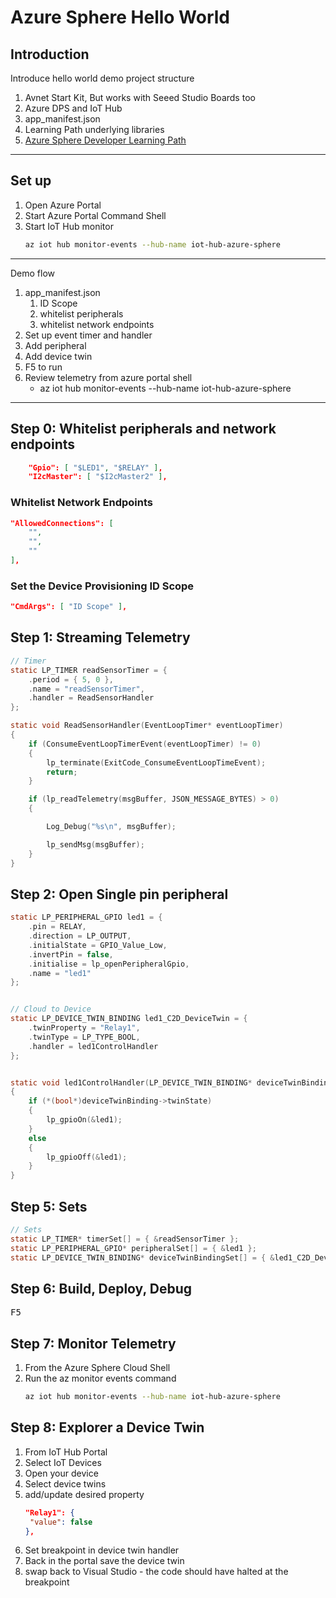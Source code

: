 # Azure Sphere Hello World


## Introduction

Introduce hello world demo project structure

1. Avnet Start Kit, But works with Seeed Studio Boards too
2. Azure DPS and IoT Hub
3. app_manifest.json
4. Learning Path underlying libraries
5. [Azure Sphere Developer Learning Path](http://aka.ms/azure-sphere-developer-learning-path)

---

## Set up

1. Open Azure Portal
2. Start Azure Portal Command Shell
3. Start IoT Hub monitor
	```bash
	az iot hub monitor-events --hub-name iot-hub-azure-sphere
	```
---

Demo flow

1. app_manifest.json
   1. ID Scope
   2. whitelist peripherals
   3. whitelist network endpoints
2. Set up event timer and handler
3. Add peripheral
4. Add device twin
5. F5 to run
6. Review telemetry from azure portal shell
   * az iot hub monitor-events --hub-name iot-hub-azure-sphere

---

## Step 0: Whitelist peripherals and network endpoints

```json
    "Gpio": [ "$LED1", "$RELAY" ],
    "I2cMaster": [ "$I2cMaster2" ],
```

### Whitelist Network Endpoints

```json
"AllowedConnections": [
    "",
    "",
    ""
],
```

### Set the Device Provisioning ID Scope

```json
"CmdArgs": [ "ID Scope" ],
```

## Step 1: Streaming Telemetry

```c
// Timer
static LP_TIMER readSensorTimer = {
	.period = { 5, 0 },
	.name = "readSensorTimer",
	.handler = ReadSensorHandler
};

static void ReadSensorHandler(EventLoopTimer* eventLoopTimer)
{
	if (ConsumeEventLoopTimerEvent(eventLoopTimer) != 0)
	{
		lp_terminate(ExitCode_ConsumeEventLoopTimeEvent);
		return;
	}

	if (lp_readTelemetry(msgBuffer, JSON_MESSAGE_BYTES) > 0)
	{

		Log_Debug("%s\n", msgBuffer);

		lp_sendMsg(msgBuffer);
	}
}
```

## Step 2: Open Single pin peripheral

```c
static LP_PERIPHERAL_GPIO led1 = {
	.pin = RELAY,
	.direction = LP_OUTPUT,
	.initialState = GPIO_Value_Low,
	.invertPin = false,
	.initialise = lp_openPeripheralGpio,
	.name = "led1"
};


// Cloud to Device
static LP_DEVICE_TWIN_BINDING led1_C2D_DeviceTwin = {
	.twinProperty = "Relay1",
	.twinType = LP_TYPE_BOOL,
	.handler = led1ControlHandler
};


static void led1ControlHandler(LP_DEVICE_TWIN_BINDING* deviceTwinBinding)
{
	if (*(bool*)deviceTwinBinding->twinState)
	{
		lp_gpioOn(&led1);
	}
	else
	{
		lp_gpioOff(&led1);
	}
}
```

## Step 5: Sets

```c
// Sets
static LP_TIMER* timerSet[] = { &readSensorTimer };
static LP_PERIPHERAL_GPIO* peripheralSet[] = { &led1 };
static LP_DEVICE_TWIN_BINDING* deviceTwinBindingSet[] = { &led1_C2D_DeviceTwin };
```

## Step 6: Build, Deploy, Debug

<kbd>F5</kbd>

## Step 7: Monitor Telemetry

1. From the Azure Sphere Cloud Shell
2. Run the az monitor events command
	```bash
	az iot hub monitor-events --hub-name iot-hub-azure-sphere
	```

## Step 8: Explorer a Device Twin

1. From IoT Hub Portal
2. Select IoT Devices
3. Open your device
4. Select device twins
5. add/update desired property
	```json
   "Relay1": {
     "value": false
   },
	```
6. Set breakpoint in device twin handler
7. Back in the portal save the device twin
8. swap back to Visual Studio - the code should have halted at the breakpoint